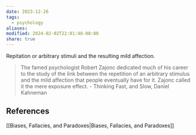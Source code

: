 ```yaml
---
date: 2023-12-26
tags:
  - psychology
aliases: 
modified: 2024-02-02T22:01:48-08:00
share: true
---
```

Repitation or arbitrary stimuli and the resulting mild affection. 

>The famed psychologist Robert Zajonc dedicated much of his career to the study of the link between the repetition of an arbitrary stimulus and the mild affection that people eventually have for it. Zajonc called it the mere exposure effect. - Thinking Fast, and Slow, Daniel Kahneman

## References
[[Biases, Fallacies, and Paradoxes|Biases, Fallacies, and Paradoxes]]